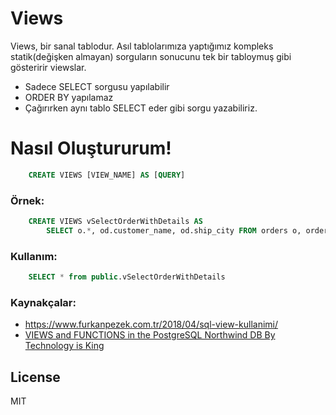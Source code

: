 # Views

Views, bir sanal tablodur. Asıl tablolarımıza yaptığımız kompleks statik(değişken almayan) sorguların sonucunu tek bir tabloymuş gibi gösteririr viewslar.

  - Sadece SELECT sorgusu yapılabilir
  - ORDER BY yapılamaz
  - Çağırırken aynı tablo SELECT eder gibi sorgu yazabiliriz.

# Nasıl Oluştururum!

```sql
    CREATE VIEWS [VIEW_NAME] AS [QUERY]
```

### Örnek:


```sql
    CREATE VIEWS vSelectOrderWithDetails AS 
        SELECT o.*, od.customer_name, od.ship_city FROM orders o, orderdetails od
```

### Kullanım:

```sql
    SELECT * from public.vSelectOrderWithDetails
```

### Kaynakçalar:

- https://www.furkanpezek.com.tr/2018/04/sql-view-kullanimi/
- [VIEWS and FUNCTIONS in the PostgreSQL Northwind DB By  Technology is King](https://www.youtube.com/watch?v=u1iB8-VywT8)


License
----

MIT